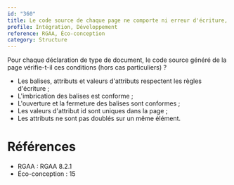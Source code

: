 ```yaml
---
id: "360"
title: Le code source de chaque page ne comporte ni erreur d'écriture, de fermeture, d'ouverture ou d'imbrication de balise, ni erreur d'écriture d'attributs, ni d'élément obsolète.
profile: Intégration, Développement
reference: RGAA, Éco-conception
category: Structure
---
```


Pour chaque déclaration de type de document, le code source généré de la page vérifie-t-il ces conditions (hors cas particuliers) ?

- Les balises, attributs et valeurs d'attributs respectent les règles d'écriture ;
- L'imbrication des balises est conforme ;
- L'ouverture et la fermeture des balises sont conformes ;
- Les valeurs d'attribut id sont uniques dans la page ;
- Les attributs ne sont pas doublés sur un même élément.


# Références

*   RGAA : RGAA 8.2.1
*   Éco-conception : 15
